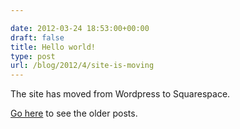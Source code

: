 ```yaml
---

date: 2012-03-24 18:53:00+00:00
draft: false
title: Hello world!
type: post
url: /blog/2012/4/site-is-moving
---
```


The site has moved from Wordpress to Squarespace.

[Go here](http://www.georgioskaramanis.com/georgios-karamanis) to see the older posts.
